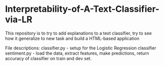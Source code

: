 # Interpretability-of-A-Text-Classifier-via-LR
This repository is to try to add explanations to a text classifier, try to see how it generalize to new task and build a HTML-based application

File descriptions:
classifier.py - setup for the Logistic Regression classifier
sentiment.py - load the data, extract features, make predictions, return accuracy of classifier on train and dev set.
